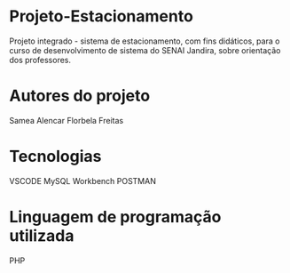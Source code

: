 # Projeto-Estacionamento
Projeto integrado - sistema de estacionamento, com fins didáticos, para o curso de desenvolvimento de sistema do SENAI Jandira, sobre orientação dos professores.

# Autores do projeto
Samea Alencar
Florbela Freitas

# Tecnologias
VSCODE 
MySQL Workbench
POSTMAN

# Linguagem de programação utilizada
PHP


